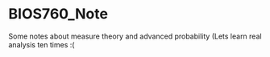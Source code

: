 # BIOS760_Note
Some notes about measure theory and advanced probability (Lets learn real analysis ten times :(
